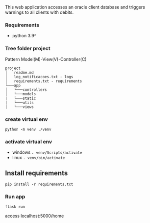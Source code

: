 This web application accesses an oracle client database and triggers warnings to all clients with debits.

### Requirements

- python 3.9^

### Tree folder project
Pattern Model(M)-View(V)-Controller(C)
```
project
│   readme.md
│   log_notificacoes.txt - logs 
│   requirements.txt - requirements
└───app
│   └───controllers
│   └───models
|   └───static
|   └───utils
|   └───views 
```

### create virtual env
`python -m venv ./venv `

### activate virtual env
- windows
    `. venv/Scripts/activate` <br>
- linux
    `. venv/bin/activate` <br>

## Install requirements
`pip install -r requirements.txt`

### Run app
`flask run`

access localhost:5000/home
